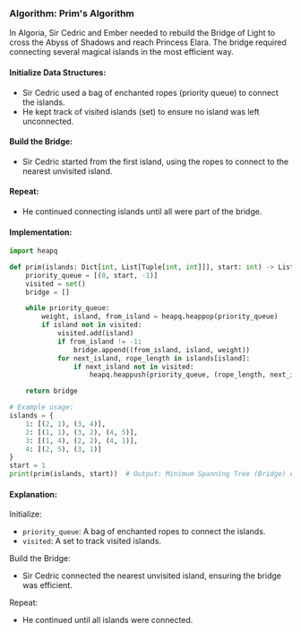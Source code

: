 ### Algorithm: Prim's Algorithm

In Algoria, Sir Cedric and Ember needed to rebuild the Bridge of Light to cross the Abyss of Shadows and reach Princess Elara. The bridge required connecting several magical islands in the most efficient way.

#### Initialize Data Structures:

- Sir Cedric used a bag of enchanted ropes (priority queue) to connect the islands.
- He kept track of visited islands (set) to ensure no island was left unconnected.

#### Build the Bridge:

- Sir Cedric started from the first island, using the ropes to connect to the nearest unvisited island.

#### Repeat:

- He continued connecting islands until all were part of the bridge.

#### Implementation:

```py
import heapq

def prim(islands: Dict[int, List[Tuple[int, int]]], start: int) -> List[Tuple[int, int, int]]:
    priority_queue = [(0, start, -1)]
    visited = set()
    bridge = []

    while priority_queue:
        weight, island, from_island = heapq.heappop(priority_queue)
        if island not in visited:
            visited.add(island)
            if from_island != -1:
                bridge.append((from_island, island, weight))
            for next_island, rope_length in islands[island]:
                if next_island not in visited:
                    heapq.heappush(priority_queue, (rope_length, next_island, island))

    return bridge

# Example usage:
islands = {
    1: [(2, 1), (3, 4)],
    2: [(1, 1), (3, 2), (4, 5)],
    3: [(1, 4), (2, 2), (4, 1)],
    4: [(2, 5), (3, 1)]
}
start = 1
print(prim(islands, start))  # Output: Minimum Spanning Tree (Bridge) edges
```

#### Explanation:

Initialize:

- `priority_queue`: A bag of enchanted ropes to connect the islands.
- `visited`: A set to track visited islands.

Build the Bridge:

- Sir Cedric connected the nearest unvisited island, ensuring the bridge was efficient.

Repeat:

- He continued until all islands were connected.
